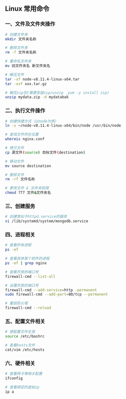 ## Linux 常用命令

### 一、文件及文件夹操作

```bash
# 创建文件夹
mkdir 文件夹名称

# 删除文件夹
rm -f 文件夹名称

# 重命名文件夹
mv 旧文件夹名 新文件夹名

# 解压文件
tar -xf node-v8.11.4-linux-x64.tar
tar -xvf xxx.tar.gz

# 解压zip包(需要安装zip/unzip  yum -y install zip)
unzip mydata.zip -d mydatabak
```

### 二、执行文件操作

```bash
# 创建快捷方式（以node为例）
ln -s ~/node-v8.11.4-linux-x64/bin/node /usr/bin/node

# 查找文件所在位置
whereis nginx.conf

# 拷贝文件
cp 源文件(source) 目标文件(destination)

# 移动文件
mv source destination

# 删除文件
rm -rf 文件名称

# 更改文件 & 文件夹权限
chmod 777 文件&文件夹名
```

### 三、创建服务

```bash
# 创建类似于httpd.service的服务
vi /lib/systemd/system/mongodb.service
```

### 四、进程相关

```bash
# 查看所有进程
ps -ef

# 查看具体某个软件的进程
ps -ef | grep nginx

# 查看开放的端口号
firewall-cmd --list-all

# 设置开放的端口号
firewall-cmd --add-service=http -permanent
sudo firewall-cmd --add-port=80/tcp --permanent

# 重启防火墙
firewall-cmd --reload
```

### 五、配置文件相关

```bash
# 使配置文件生效
source /etc/bashrc

# 查看hosts文件
cat/vim /etc/hosts
```

### 六、硬件相关

```bash
# 查看网卡等相关配置
ifconfig

# 查看绑定的虚拟ip
ip a
```



